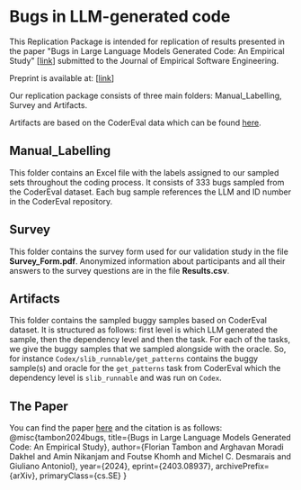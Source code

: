 # Bugs in LLM-generated code
This Replication Package is intended for replication of results presented in the paper "Bugs in Large Language Models Generated Code: An Empirical Study" [[link](https://arxiv.org/abs/2403.08937)] submitted to the Journal of Empirical Software Engineering.

Preprint is available at: [[link](https://arxiv.org/abs/2403.08937)]

Our replication package consists of three main folders: Manual_Labelling, Survey and Artifacts.

Artifacts are based on the CoderEval data which can be found [here](https://github.com/CoderEval/CoderEval/tree/ec1177750cf10b5faa414a0e76d1430e75141a44).

## Manual_Labelling
This folder contains an Excel file with the labels assigned to our sampled sets throughout the coding process. It consists of 333 bugs sampled from the CoderEval dataset. Each bug sample references the LLM and ID number in the CoderEval repository.

## Survey
This folder contains the survey form used for our validation study in the file **Survey_Form.pdf**. Anonymized information about participants and all their answers to the survey questions are in the file **Results.csv**. 

## Artifacts
This folder contains the sampled buggy samples based on CoderEval dataset. It is structured as follows: first level is which LLM generated the sample, then the dependency level and then the task.
For each of the tasks, we give the buggy samples that we sampled alongside with the oracle. So, for instance `Codex/slib_runnable/get_patterns` contains the buggy sample(s) and oracle for the `get_patterns` task from CoderEval which the dependency level is `slib_runnable` and was run on `Codex`.

## The Paper
You can find the paper [here](https://arxiv.org/abs/2403.08937) and the citation is as follows:
@misc{tambon2024bugs,
      title={Bugs in Large Language Models Generated Code: An Empirical Study}, 
      author={Florian Tambon and Arghavan Moradi Dakhel and Amin Nikanjam and Foutse Khomh and Michel C. Desmarais and Giuliano Antoniol},
      year={2024},
      eprint={2403.08937},
      archivePrefix={arXiv},
      primaryClass={cs.SE}
}
